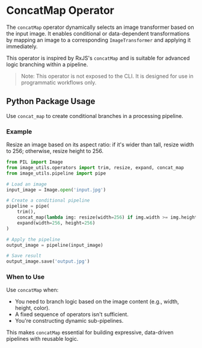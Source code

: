 # ConcatMap Operator

The `concatMap` operator dynamically selects an image transformer based on the input image. It enables conditional or data-dependent transformations by mapping an image to a corresponding `ImageTransformer` and applying it immediately.

This operator is inspired by RxJS's `concatMap` and is suitable for advanced logic branching within a pipeline.

> Note: This operator is not exposed to the CLI. It is designed for use in programmatic workflows only.

## Python Package Usage

Use `concat_map` to create conditional branches in a processing pipeline.

### Example

Resize an image based on its aspect ratio: if it's wider than tall, resize width to 256; otherwise, resize height to 256.

```python
from PIL import Image
from image_utils.operators import trim, resize, expand, concat_map
from image_utils.pipeline import pipe

# Load an image
input_image = Image.open('input.jpg')

# Create a conditional pipeline
pipeline = pipe(
    trim(),
    concat_map(lambda img: resize(width=256) if img.width >= img.height else resize(height=256)),
    expand(width=256, height=256)
)

# Apply the pipeline
output_image = pipeline(input_image)

# Save result
output_image.save('output.jpg')
```

### When to Use

Use `concatMap` when:
- You need to branch logic based on the image content (e.g., width, height, color).
- A fixed sequence of operators isn't sufficient.
- You're constructing dynamic sub-pipelines.

This makes `concatMap` essential for building expressive, data-driven pipelines with reusable logic.
